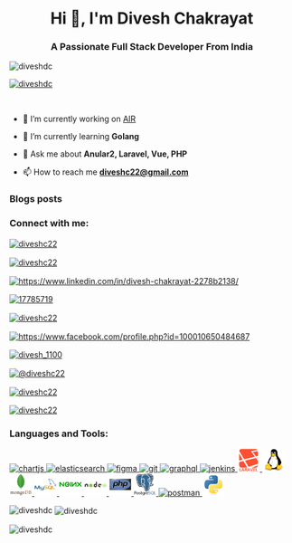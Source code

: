 <h1 align="center">Hi 👋, I'm Divesh Chakrayat</h1>
<h3 align="center">A Passionate Full Stack Developer From India</h3>

<p align="left"> <img src="https://komarev.com/ghpvc/?username=diveshdc&label=Profile%20views&color=0e75b6&style=flat" alt="diveshdc" /> </p>

<p align="left"> <a href="https://github.com/ryo-ma/github-profile-trophy"><img src="https://github-profile-trophy.vercel.app/?username=diveshdc" alt="diveshdc" /></a> </p>

<p align="left"> <a href="https://twitter.com/" target="blank"><img src="https://img.shields.io/twitter/follow/?logo=twitter&style=for-the-badge" alt="" /></a> </p>

- 🔭 I’m currently working on [AIR](https://theairapp.com)

- 🌱 I’m currently learning **Golang**

<!-- - 🤝 I’m looking for help with [xyz](xy.com) -->

<!-- - 👨‍💻 All of my projects are available at [https://github.com/diveshdc](https://github.com/diveshdc) -->

<!-- - 📝 I regularly write articles on [diveshc22.blogspot.com](diveshc22.blogspot.com) -->

- 💬 Ask me about **Anular2, Laravel, Vue, PHP**

- 📫 How to reach me **diveshc22@gmail.com**

<!-- - 📄 Know about my experiences [diveshresume.com](diveshresume.com) -->

<!-- - ⚡ Fun fact **i am not funny** -->
### Blogs posts
<!-- BLOG-POST-LIST:START -->
<!-- BLOG-POST-LIST:END -->

<h3 align="left">Connect with me:</h3>
<p align="left">
  
<a href="https://codepen.io/diveshc22" target="blank"><img align="center" src="https://raw.githubusercontent.com/rahuldkjain/github-profile-readme-generator/master/src/images/icons/Social/codepen.svg" alt="diveshc22" height="30" width="40" /></a>
  
<a href="https://dev.to/diveshc22" target="blank"><img align="center" src="https://raw.githubusercontent.com/rahuldkjain/github-profile-readme-generator/master/src/images/icons/Social/devto.svg" alt="diveshc22" height="30" width="40" /></a>
  
<a href="https://linkedin.com/in/https://www.linkedin.com/in/divesh-chakrayat-2278b2138/" target="blank"><img align="center" src="https://raw.githubusercontent.com/rahuldkjain/github-profile-readme-generator/master/src/images/icons/Social/linked-in-alt.svg" alt="https://www.linkedin.com/in/divesh-chakrayat-2278b2138/" height="30" width="40" /></a>
  
<a href="https://stackoverflow.com/users/17785719" target="blank"><img align="center" src="https://raw.githubusercontent.com/rahuldkjain/github-profile-readme-generator/master/src/images/icons/Social/stack-overflow.svg" alt="17785719" height="30" width="40" /></a>
  
<a href="https://codesandbox.com/diveshc22" target="blank"><img align="center" src="https://raw.githubusercontent.com/rahuldkjain/github-profile-readme-generator/master/src/images/icons/Social/codesandbox.svg" alt="diveshc22" height="30" width="40" /></a>
  
<a href="https://fb.com/https://www.facebook.com/profile.php?id=100010650484687" target="blank"><img align="center" src="https://raw.githubusercontent.com/rahuldkjain/github-profile-readme-generator/master/src/images/icons/Social/facebook.svg" alt="https://www.facebook.com/profile.php?id=100010650484687" height="30" width="40" /></a>
  
<a href="https://instagram.com/divesh_1100" target="blank"><img align="center" src="https://raw.githubusercontent.com/rahuldkjain/github-profile-readme-generator/master/src/images/icons/Social/instagram.svg" alt="divesh_1100" height="30" width="40" /></a>
  
<a href="https://medium.com/@diveshc22" target="blank"><img align="center" src="https://raw.githubusercontent.com/rahuldkjain/github-profile-readme-generator/master/src/images/icons/Social/medium.svg" alt="@diveshc22" height="30" width="40" /></a>
  
<!-- <a href="https://www.codechef.com/users/diveshc22" target="blank"><img align="center" src="https://cdn.jsdelivr.net/npm/simple-icons@3.1.0/icons/codechef.svg" alt="diveshc22" height="30" width="40" /></a> -->
  
<!-- <a href="https://www.hackerrank.com/diveshc22" target="blank"><img align="center" src="https://raw.githubusercontent.com/diveshdc/github-profile-readme-generator/master/src/images/icons/Social/hackerrank.svg" alt="diveshc22" height="30" width="40" /></a> -->
  
<a href="https://codeforces.com/profile/diveshc22" target="blank"><img align="center" src="https://raw.githubusercontent.com/rahuldkjain/github-profile-readme-generator/master/src/images/icons/Social/codeforces.svg" alt="diveshc22" height="30" width="40" /></a>
  
<a href="https://www.leetcode.com/diveshc22" target="blank"><img align="center" src="https://raw.githubusercontent.com/rahuldkjain/github-profile-readme-generator/master/src/images/icons/Social/leet-code.svg" alt="diveshc22" height="30" width="40" /></a>
  
<!-- <a href="https://www.hackerearth.com/@diveshc22" target="blank"><img align="center" src="https://raw.githubusercontent.com/diveshdc/github-profile-readme-generator/master/src/images/icons/Social/hackerearth.svg" alt="@diveshc22" height="30" width="40" /></a> -->
  
<!-- <a href="https://www.topcoder.com/members/diveshc22" target="blank"><img align="center" src="https://raw.githubusercontent.com/diveshdc/github-profile-readme-generator/master/src/images/icons/Social/topcoder.svg" alt="diveshc22" height="30" width="40" /></a> -->
</p>

<h3 align="left">Languages and Tools:</h3>
<p align="left"> <a href="https://www.chartjs.org" target="_blank" rel="noreferrer"> <img src="https://www.chartjs.org/media/logo-title.svg" alt="chartjs" width="40" height="40"/> </a> <a href="https://www.elastic.co" target="_blank" rel="noreferrer"> <img src="https://www.vectorlogo.zone/logos/elastic/elastic-icon.svg" alt="elasticsearch" width="40" height="40"/> </a> <a href="https://www.figma.com/" target="_blank" rel="noreferrer"> <img src="https://www.vectorlogo.zone/logos/figma/figma-icon.svg" alt="figma" width="40" height="40"/> </a> <a href="https://git-scm.com/" target="_blank" rel="noreferrer"> <img src="https://www.vectorlogo.zone/logos/git-scm/git-scm-icon.svg" alt="git" width="40" height="40"/> </a> <a href="https://graphql.org" target="_blank" rel="noreferrer"> <img src="https://www.vectorlogo.zone/logos/graphql/graphql-icon.svg" alt="graphql" width="40" height="40"/> </a> <a href="https://www.jenkins.io" target="_blank" rel="noreferrer"> <img src="https://www.vectorlogo.zone/logos/jenkins/jenkins-icon.svg" alt="jenkins" width="40" height="40"/> </a> <a href="https://laravel.com/" target="_blank" rel="noreferrer"> <img src="https://raw.githubusercontent.com/devicons/devicon/master/icons/laravel/laravel-plain-wordmark.svg" alt="laravel" width="40" height="40"/> </a> <a href="https://www.linux.org/" target="_blank" rel="noreferrer"> <img src="https://raw.githubusercontent.com/devicons/devicon/master/icons/linux/linux-original.svg" alt="linux" width="40" height="40"/> </a> <a href="https://www.mongodb.com/" target="_blank" rel="noreferrer"> <img src="https://raw.githubusercontent.com/devicons/devicon/master/icons/mongodb/mongodb-original-wordmark.svg" alt="mongodb" width="40" height="40"/> </a> <a href="https://www.mysql.com/" target="_blank" rel="noreferrer"> <img src="https://raw.githubusercontent.com/devicons/devicon/master/icons/mysql/mysql-original-wordmark.svg" alt="mysql" width="40" height="40"/> </a> <a href="https://www.nginx.com" target="_blank" rel="noreferrer"> <img src="https://raw.githubusercontent.com/devicons/devicon/master/icons/nginx/nginx-original.svg" alt="nginx" width="40" height="40"/> </a> <a href="https://nodejs.org" target="_blank" rel="noreferrer"> <img src="https://raw.githubusercontent.com/devicons/devicon/master/icons/nodejs/nodejs-original-wordmark.svg" alt="nodejs" width="40" height="40"/> </a> <a href="https://www.php.net" target="_blank" rel="noreferrer"> <img src="https://raw.githubusercontent.com/devicons/devicon/master/icons/php/php-original.svg" alt="php" width="40" height="40"/> </a> <a href="https://www.postgresql.org" target="_blank" rel="noreferrer"> <img src="https://raw.githubusercontent.com/devicons/devicon/master/icons/postgresql/postgresql-original-wordmark.svg" alt="postgresql" width="40" height="40"/> </a> <a href="https://postman.com" target="_blank" rel="noreferrer"> <img src="https://www.vectorlogo.zone/logos/getpostman/getpostman-icon.svg" alt="postman" width="40" height="40"/> </a> <a href="https://www.python.org" target="_blank" rel="noreferrer"> <img src="https://raw.githubusercontent.com/devicons/devicon/master/icons/python/python-original.svg" alt="python" width="40" height="40"/> </a> </p>

<p><img align="left" src="https://github-readme-stats.vercel.app/api/top-langs?username=diveshdc&show_icons=true&locale=en&layout=compact" alt="diveshdc" /></p>

<p>&nbsp;<img align="center" src="https://github-readme-stats.vercel.app/api?username=diveshc&show_icons=true&locale=en" alt="diveshdc" /></p>

<p><img align="center" src="https://github-readme-streak-stats.herokuapp.com/?user=diveshc&" alt="diveshdc" /></p>
